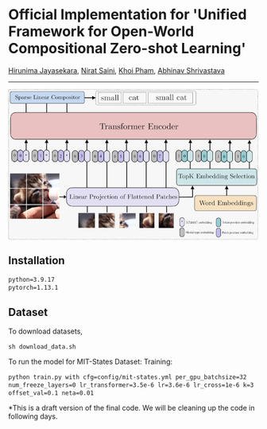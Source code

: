 # Official Implementation for 'Unified Framework for Open-World Compositional Zero-shot Learning'
[Hirunima Jayasekara](https://hirunima.github.io/),
[Nirat Saini](https://scholar.google.com/citations?hl=en&view_op=list_works&gmla=AJsN-F4kgg1kbcLx0j2dkvo5bGoQb9BU8bNEaEkiOirw72JFqU1cdNGVo3r8KTG7pq0yHTgIZ1M6jqtUUbXRAz_6YPTAeJjMwA&user=VsTvk-8AAAAJ),
[Khoi Pham](https://scholar.google.com/citations?user=o7hS8EcAAAAJ&hl=en),
[Abhinav Shrivastava](http://www.cs.umd.edu/~abhinav/)

---
<p align="center">
  <img align="middle" src="network.png" alt="The main figure"/>
</p>

## Installation
```
python=3.9.17
pytorch=1.13.1
```

## Dataset
To download datasets,
```
sh download_data.sh
```
To run the model for MIT-States Dataset:
Training:
```
python train.py with cfg=config/mit-states.yml per_gpu_batchsize=32 num_freeze_layers=0 lr_transformer=3.5e-6 lr=3.6e-6 lr_cross=1e-6 k=3 offset_val=0.1 neta=0.01

```
*This is a draft version of the final code. We will be cleaning up the code in following days.

